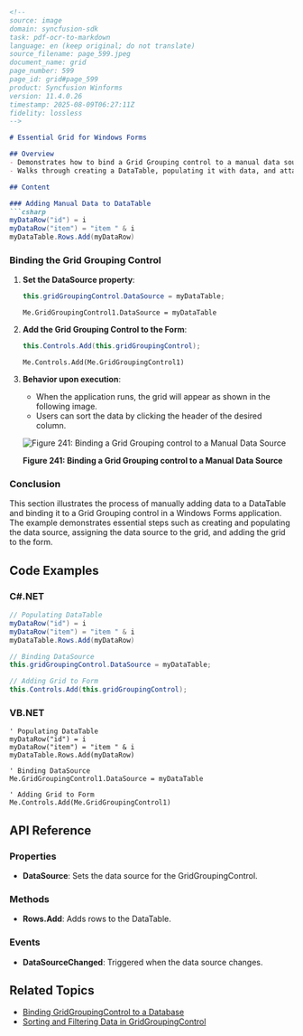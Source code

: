 ```markdown
<!--
source: image
domain: syncfusion-sdk
task: pdf-ocr-to-markdown
language: en (keep original; do not translate)
source_filename: page_599.jpeg
document_name: grid
page_number: 599
page_id: grid#page_599
product: Syncfusion Winforms
version: 11.4.0.26
timestamp: 2025-08-09T06:27:11Z
fidelity: lossless
-->

# Essential Grid for Windows Forms

## Overview
- Demonstrates how to bind a Grid Grouping control to a manual data source in Windows Forms.
- Walks through creating a DataTable, populating it with data, and attaching it to the grid grouping control.

## Content

### Adding Manual Data to DataTable
```csharp
myDataRow("id") = i
myDataRow("item") = "item " & i
myDataTable.Rows.Add(myDataRow)
```

### Binding the Grid Grouping Control

1. **Set the DataSource property**:
   ```csharp
   this.gridGroupingControl.DataSource = myDataTable;
   ```
   ```vb.net
   Me.GridGroupingControl1.DataSource = myDataTable
   ```

2. **Add the Grid Grouping Control to the Form**:
   ```csharp
   this.Controls.Add(this.gridGroupingControl);
   ```
   ```vb.net
   Me.Controls.Add(Me.GridGroupingControl1)
   ```

3. **Behavior upon execution**:
   - When the application runs, the grid will appear as shown in the following image.
   - Users can sort the data by clicking the header of the desired column.

   ![Figure 241: Binding a Grid Grouping control to a Manual Data Source](attachment://grid_manual_data_source.png)

   **Figure 241: Binding a Grid Grouping control to a Manual Data Source**

### Conclusion
This section illustrates the process of manually adding data to a DataTable and binding it to a Grid Grouping control in a Windows Forms application. The example demonstrates essential steps such as creating and populating the data source, assigning the data source to the grid, and adding the grid to the form.

## Code Examples

### C#.NET
```csharp
// Populating DataTable
myDataRow("id") = i
myDataRow("item") = "item " & i
myDataTable.Rows.Add(myDataRow)

// Binding DataSource
this.gridGroupingControl.DataSource = myDataTable;

// Adding Grid to Form
this.Controls.Add(this.gridGroupingControl);
```

### VB.NET
```vb.net
' Populating DataTable
myDataRow("id") = i
myDataRow("item") = "item " & i
myDataTable.Rows.Add(myDataRow)

' Binding DataSource
Me.GridGroupingControl1.DataSource = myDataTable

' Adding Grid to Form
Me.Controls.Add(Me.GridGroupingControl1)
```

## API Reference

### Properties
- **DataSource**: Sets the data source for the GridGroupingControl.
### Methods
- **Rows.Add**: Adds rows to the DataTable.
### Events
- **DataSourceChanged**: Triggered when the data source changes.

## Related Topics
- [Binding GridGroupingControl to a Database](#)
- [Sorting and Filtering Data in GridGroupingControl](#)

<!-- tags: [Syncfusion, WinForms, GridGroupingControl, DataTable, DataBinding] keywords: [data binding, grid grouping control, manual data source, Windows Forms] -->
```